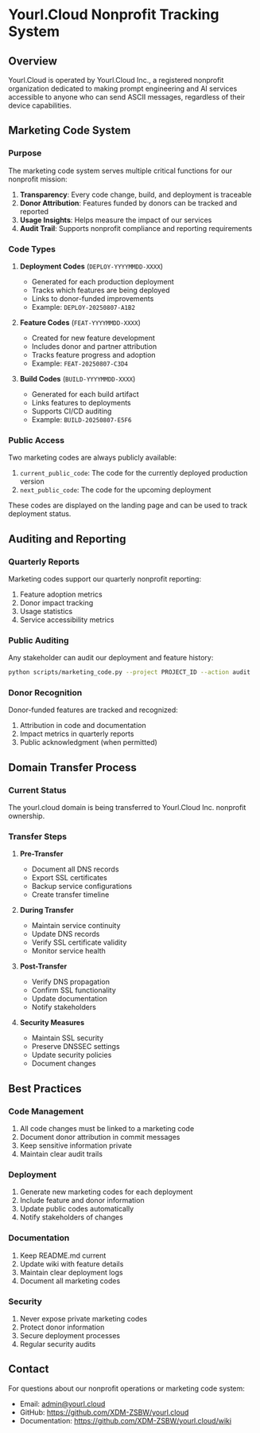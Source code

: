 # Yourl.Cloud Nonprofit Tracking System

## Overview
Yourl.Cloud is operated by Yourl.Cloud Inc., a registered nonprofit organization dedicated to making prompt engineering and AI services accessible to anyone who can send ASCII messages, regardless of their device capabilities.

## Marketing Code System

### Purpose
The marketing code system serves multiple critical functions for our nonprofit mission:
1. **Transparency**: Every code change, build, and deployment is traceable
2. **Donor Attribution**: Features funded by donors can be tracked and reported
3. **Usage Insights**: Helps measure the impact of our services
4. **Audit Trail**: Supports nonprofit compliance and reporting requirements

### Code Types

1. **Deployment Codes** (`DEPLOY-YYYYMMDD-XXXX`)
   - Generated for each production deployment
   - Tracks which features are being deployed
   - Links to donor-funded improvements
   - Example: `DEPLOY-20250807-A1B2`

2. **Feature Codes** (`FEAT-YYYYMMDD-XXXX`)
   - Created for new feature development
   - Includes donor and partner attribution
   - Tracks feature progress and adoption
   - Example: `FEAT-20250807-C3D4`

3. **Build Codes** (`BUILD-YYYYMMDD-XXXX`)
   - Generated for each build artifact
   - Links features to deployments
   - Supports CI/CD auditing
   - Example: `BUILD-20250807-E5F6`

### Public Access
Two marketing codes are always publicly available:
1. `current_public_code`: The code for the currently deployed production version
2. `next_public_code`: The code for the upcoming deployment

These codes are displayed on the landing page and can be used to track deployment status.

## Auditing and Reporting

### Quarterly Reports
Marketing codes support our quarterly nonprofit reporting:
1. Feature adoption metrics
2. Donor impact tracking
3. Usage statistics
4. Service accessibility metrics

### Public Auditing
Any stakeholder can audit our deployment and feature history:
```bash
python scripts/marketing_code.py --project PROJECT_ID --action audit
```

### Donor Recognition
Donor-funded features are tracked and recognized:
1. Attribution in code and documentation
2. Impact metrics in quarterly reports
3. Public acknowledgment (when permitted)

## Domain Transfer Process

### Current Status
The yourl.cloud domain is being transferred to Yourl.Cloud Inc. nonprofit ownership.

### Transfer Steps
1. **Pre-Transfer**
   - Document all DNS records
   - Export SSL certificates
   - Backup service configurations
   - Create transfer timeline

2. **During Transfer**
   - Maintain service continuity
   - Update DNS records
   - Verify SSL certificate validity
   - Monitor service health

3. **Post-Transfer**
   - Verify DNS propagation
   - Confirm SSL functionality
   - Update documentation
   - Notify stakeholders

4. **Security Measures**
   - Maintain SSL security
   - Preserve DNSSEC settings
   - Update security policies
   - Document changes

## Best Practices

### Code Management
1. All code changes must be linked to a marketing code
2. Document donor attribution in commit messages
3. Keep sensitive information private
4. Maintain clear audit trails

### Deployment
1. Generate new marketing codes for each deployment
2. Include feature and donor information
3. Update public codes automatically
4. Notify stakeholders of changes

### Documentation
1. Keep README.md current
2. Update wiki with feature details
3. Maintain clear deployment logs
4. Document all marketing codes

### Security
1. Never expose private marketing codes
2. Protect donor information
3. Secure deployment processes
4. Regular security audits

## Contact

For questions about our nonprofit operations or marketing code system:
- Email: admin@yourl.cloud
- GitHub: https://github.com/XDM-ZSBW/yourl.cloud
- Documentation: https://github.com/XDM-ZSBW/yourl.cloud/wiki
